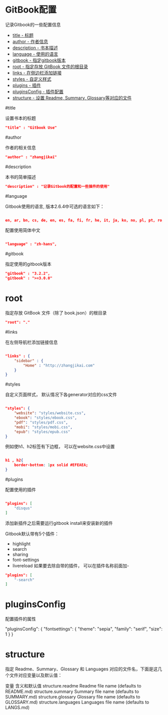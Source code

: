# GitBook配置

记录Gitbook的一些配置信息

* [title - 标题](#title)
* [author - 作者信息](#author)
* [description - 书本描述](#description)
* [language - 使用的语言](#language)
* [gitbook - 指定gitbook版本](#gitbook)
* [root - 指定存放 GitBook 文件的根目录](#root)
* [links - 在侧边栏添加链接](#links)
* [styles - 自定义样式](#styles)
* [plugins - 插件](#plugins)
* [pluginsConfig - 插件配置](#pluginsConfig)
* [structure - 设置 Readme, Summary, Glossary等对应的文件](#structure)


#title

设置书本的标题

```json
"title" : "Gitbook Use"
```
#author

作者的相关信息

```json
"author" : "zhangjikai"
```
#description

本书的简单描述

```json
"description" : "记录Gitbook的配置和一些插件的使用"
```

#language


Gitbook使用的语言, 版本2.6.4中可选的语言如下：

```json

en, ar, bn, cs, de, en, es, fa, fi, fr, he, it, ja, ko, no, pl, pt, ro, ru, sv, uk, vi, zh-hans, zh-tw
```

配置使用简体中文
```json

"language" : "zh-hans",
```

#gitbook

指定使用的gitbook版本

```json
"gitbook" : "3.2.2",
"gitbook" : ">=3.0.0"
```
# root

指定存放 GitBook 文件（除了 book.json）的根目录

```json
"root": "."
```

#links

在左侧导航栏添加链接信息

```json

"links" : {
    "sidebar" : {
        "Home" : "http://zhangjikai.com"
    }
}
```
#styles

自定义页面样式， 默认情况下各generator对应的css文件

```json

"styles": {
    "website": "styles/website.css",
    "ebook": "styles/ebook.css",
    "pdf": "styles/pdf.css",
    "mobi": "styles/mobi.css",
    "epub": "styles/epub.css"
}
```
例如使h1、h2标签有下边框， 可以在website.css中设置


```json

h1 , h2{
    border-bottom: 1px solid #EFEAEA;
}
```

#plugins

配置使用的插件

```json

"plugins": [
    "disqus"
]
```


添加新插件之后需要运行gitbook install来安装新的插件

Gitbook默认带有5个插件：

* highlight
* search
* sharing
* font-settings
* livereload
如果要去除自带的插件， 可以在插件名称前面加-

```json
"plugins": [
    "-search"
]
```
# pluginsConfig

配置插件的属性

"pluginsConfig": {
    "fontsettings": {
        "theme": "sepia",
        "family": "serif",
        "size":  1
    }
}
# structure

指定 Readme、Summary、Glossary 和 Languages 对应的文件名，下面是这几个文件对应变量以及默认值：

变量	含义和默认值
structure.readme	Readme file name (defaults to README.md)
structure.summary	Summary file name (defaults to SUMMARY.md)
structure.glossary	Glossary file name (defaults to GLOSSARY.md)
structure.languages	Languages file name (defaults to LANGS.md)